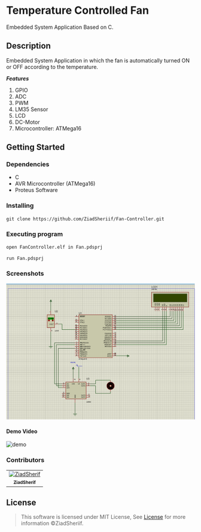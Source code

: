 # Temperature Controlled Fan

Embedded System Application Based on C.

## Description

 Embedded System Application in which the fan is automatically turned ON or OFF according to the temperature.

 ***Features***

1. GPIO  
2. ADC
3. PWM
4. LM35 Sensor
5. LCD
6. DC-Motor
7. Microcontroller: ATMega16

## Getting Started

### Dependencies

* C
* AVR Microcontroller (ATMega16)
* Proteus Software 

### Installing

```
git clone https://github.com/ZiadSheriif/Fan-Controller.git 
```
### Executing program

```
open FanController.elf in Fan.pdsprj
```
```
run Fan.pdsprj
```

### Screenshots

![main](media/view.png)

#### Demo Video
![demo](media/CF2.gif)

### Contributors

<table>
<tr>
<td align="center">
<a href="https://github.com/ZiadSheriif" target="_black">
<img src="https://avatars.githubusercontent.com/u/78238570?s=400&u=1f78e959d28bd83d089c054631369723f9309b20&v=4" width="150px;" alt="ZiadSherif"/><br /><sub><b>ZiadSherif</b></sub></a><br />
</td>
</tr>
 </table>

## License <a name="license"></a>

> This software is licensed under MIT License,
> See [License](https://github.com/ZiadSheriif/Fan-Controller/blob/master/license) for more information ©ZiadSheriif.
